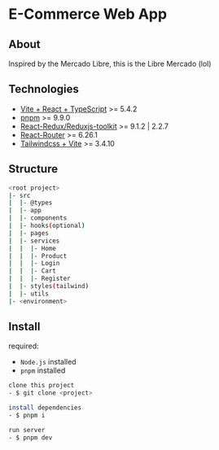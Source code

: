 # E-Commerce Web App

## About
  Inspired by the Mercado Libre, this is the Libre Mercado (lol)

## Technologies
- [Vite + React + TypeScript](https://vitejs.dev/guide/) >= 5.4.2
- [pnpm](https://pnpm.io/installation) >= 9.9.0
- [React-Redux/Reduxjs-toolkit](https://react-redux.js.org/introduction/getting-started) >= 9.1.2 | 2.2.7
- [React-Router](https://reactrouter.com/en/main/start/tutorial) >= 6.26.1
- [Tailwindcss + Vite](https://tailwindcss.com/docs/guides/vite) >= 3.4.10

## Structure
```bash
<root project>
|- src
|  |- @types
|  |- app
|  |- components
|  |- hooks(optional)
|  |- pages
|  |- services
|  |  |- Home
|  |  |- Product
|  |  |- Login
|  |  |- Cart
|  |  |- Register
|  |- styles(tailwind)
|  |- utils
|- <environment>
```

## Install
required:
- `Node.js` installed
- `pnpm` installed

```bash
clone this project
- $ git clone <project>

install dependencies
- $ pnpm i

run server
- $ pnpm dev
```

